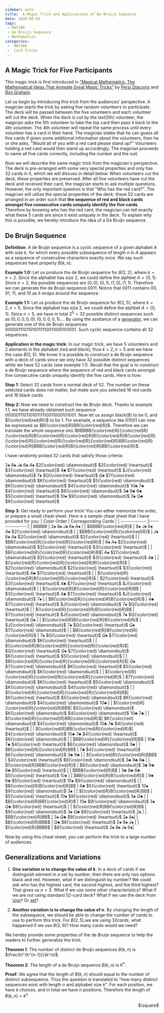 ```yaml
---
sidebar: auto
title:  A Magic Trick and Applications of De Bruijn Sequence
date: 2020-06-03
tags:
 - MAT388
 - De Bruijn Sequence
 - Mathematics
categories:
 -  MAT388
 -  Card Tricks
---
```


## A Magic Trick for Five Participants

This magic trick is first introduced in ["Magical Mathematics: The Mathematical Ideas That Animate Great Magic Tricks"](https://press.princeton.edu/books/hardcover/9780691151649/magical-mathematics) by [Persi Diaconis](https://en.wikipedia.org/wiki/Persi_Diaconis) and [Ron Graham](https://en.wikipedia.org/wiki/Ronald_Graham).

Let us begin by introducing this trick from the audiences' perspective. A magician starts the trick by asking five random volunteers to participate. The deck will be passed between the five volunteers and each volunteer will cut the deck. When the deck is cut by the last(5th) volunteer, the magician asks the 5th volunteer to take the top card then pass it back to the 4th volunteer. The 4th volunteer will repeat the same process until every volunteer has a card in their hand. The magician states that he can guess all five cards if given some additional information about the volunteers, then he or she asks, "Would all of you with a red card please stand up?" Volunteers holding a red card would then stand up accordingly. The magician proceeds to name all five cards correctly, including the number and the suit.

Now we will describe the same magic trick from the magician's perspective. The deck is pre-arranged with some very special properties and only has 32 cards in it, which we will discuss in detail below. When volunteers cut the deck, these properties are preserved. After all five volunteers have cut the deck and received their card, the magician starts to ask multiple questions. However, the only important question is that "Who has the red card?". The magician will utilize the special properties of the deck: these 52 cards are arranged in an order such that **the sequence of red and black cards amongst five consecutive cards uniquely identify the five cards**. Therefore by knowing who has the red card, the magician can tell exactly what these 5 cards are since it exist uniquely in the deck. To explain why this is possible, we hereby introduce the idea of a De Bruijn sequence. 

## De Bruijn Sequence
**Definition**: A de Bruijn sequence is a cyclic sequence of a given alphabet $A$ with size $k$, for which every possible subsequence of length $n$ in $A$ appears as a sequence of consecutive characters exactly once. We say such sequences have property $B(k, n)$. 

**Example 1.0:**
Let us produce the de Bruijn sequence for $B(2, 2)$, where $k=n=2$. Since the alphabet has size $2$, we could define the alphbet $A=\{0,1\}$. Since $n=2$, the possible sequences are $(0,0), (0,1), (1,0), (1,1)$. Therefore we can generate the de Bruijn sequence $0011$. Notice that $0011$ contains $00$, $01$, $11$, and $10$ as it wraps around the sequence.
 
**Example 1.1:**
Let us produce the de Bruijn sequence for $B(2, 5)$, where $k=2, n=5$. Since the alphabet has size $2$, we could define the alphbet $A=\{0,1\}$. Since $n=5$, we have in total $2^5=32$ possible distinct sequences such as $(0,0,0,0,0), (0,0,0,0,1)...$. By using the assitance of a [generator](http://www.hakank.org/comb/debruijn.cgi), we can generate one of the de Bruijn sequences $00000111011010111110011000101001$. Such cyclic sequence contains all $32$ sequences.

**Application in the magic trick:**
In our magic trick, we have $5$ volunteers and $2$ elements in the alphabet (red and black), thus $k=2, n=5$ and we have the case $B(2,5)$. We know it is possible to construct a de Bruijn sequence with a deck of cards since we only have $32$ possible distinct sequences while we have 52 cards (see example 1.1). Recall that the goal is to construct a de Bruijn sequence where the sequence of red and black cards amongst five consecutive cards uniquely identify the five cards. Here is how:

**Step 1:** Select $32$ cards from a normal deck of 52. The number on these selected cards does not matter, but make sure you selected $16$ red cards and $16$ black cards.

**Step 2:** Now we need to construct the de Bruijn deck. Thanks to example 1.1, we have already obtained such sequence $00000111011010111110011000101001$. Now let us assign black(B) to be $0$, and ${\color{red}red(R)}$ to be $1$. For example, a sequence like $01001$ can now be expressed as $B{\color{red}R}BB{\color{red}R}$. Therefore we can translate the whole sequence into $BBBBB{\color{red}R}{\color{red}R}{\color{red}R}B{\color{red}R}{\color{red}R}B{\color{red}R}B{\color{red}R}{\color{red}R}{\color{red}R}{\color{red}R}{\color{red}R}BB{\color{red}R}{\color{red}R}BBB{\color{red}R}B{\color{red}R}BB{\color{red}R}$. 

I have randomly picked $32$ cards that satisfy those criteria:

$2{\spadesuit}$ $8{\spadesuit}$ $J{\spadesuit}$ $6{\spadesuit}$ $A{\spadesuit}$ $2{\color{red} \diamondsuit}$ $2{\color{red} \heartsuit}$ $3{\color{red} \heartsuit}$ $4{\clubsuit}$ $7{\color{red} \heartsuit}$ $J{\color{red} \diamondsuit}$ $7{\spadesuit}$ $Q{\color{red} \heartsuit}$ $Q{\spadesuit}$ $7{\color{red} \diamondsuit}$ $K{\color{red} \heartsuit}$ $5{\color{red} \diamondsuit}$ $K{\color{red} \diamondsuit}$ $4{\color{red} \diamondsuit}$ $10{\clubsuit}$ $7{\clubsuit}$ $4{\color{red} \heartsuit}$ $6{\color{red} \diamondsuit}$ $3{\clubsuit}$ $9{\clubsuit}$ $6{\clubsuit}$ $5{\color{red} \heartsuit}$ $10{\spadesuit}$ $9{\color{red} \diamondsuit}$ $3{\spadesuit}$ $Q{\clubsuit}$ $8{\color{red} \heartsuit}$

**Step 3**: Get ready to perform your trick! You can either memorize the order, or prepare a small cheat sheet. Here is a sample cheat sheet that I have provided for you:
| Color Order  | Corresponding Cards  |
| :------------: |:---------------:|
| $BBBBB$      | $2{\spadesuit}$ $8{\spadesuit}$ $J{\spadesuit}$ $6{\spadesuit}$ $A{\spadesuit}$  |
| $BBBB{\color{red}R}$      |    $8{\spadesuit}$ $J{\spadesuit}$ $6{\spadesuit}$ $A{\spadesuit}$ $2{\color{red} \diamondsuit}$     |
| $BBB{\color{red}R}{\color{red}R}$ |    $J{\spadesuit}$ $6{\spadesuit}$ $A{\spadesuit}$ $2{\color{red} \diamondsuit}$ $2{\color{red} \heartsuit}$     |
| $BB{\color{red}R}{\color{red}R}{\color{red}R}$ |  $6{\spadesuit}$ $A{\spadesuit}$ $2{\color{red} \diamondsuit}$ $2{\color{red} \heartsuit}$ $3{\color{red} \heartsuit}$  |
| $B{\color{red}R}{\color{red}R}{\color{red}R}B$|  $A{\spadesuit}$ $2{\color{red} \diamondsuit}$ $2{\color{red} \heartsuit}$ $3{\color{red} \heartsuit}$ $4{\clubsuit}$  |
| ${\color{red}R}{\color{red}R}{\color{red}R}B{\color{red}R}$ |  $2{\color{red} \diamondsuit}$ $2{\color{red} \heartsuit}$ $3{\color{red} \heartsuit}$ $4{\clubsuit}$ $7{\color{red} \heartsuit}$  |
| ${\color{red}R}{\color{red}R}B{\color{red}R}{\color{red}R}$ |  $2{\color{red} \heartsuit}$ $3{\color{red} \heartsuit}$ $4{\clubsuit}$ $7{\color{red} \heartsuit}$ $J{\color{red} \diamondsuit}$  |
| ${\color{red}R}B{\color{red}R}{\color{red}R}B$ |  $3{\color{red} \heartsuit}$ $4{\clubsuit}$ $7{\color{red} \heartsuit}$ $J{\color{red} \diamondsuit}$ $7{\spadesuit}$   |
| $B{\color{red}R}{\color{red}R}B{\color{red}R}$ |  $4{\clubsuit}$ $7{\color{red} \heartsuit}$ $J{\color{red} \diamondsuit}$ $7{\spadesuit}$ $Q{\color{red} \heartsuit}$   |
| ${\color{red}R}{\color{red}R}B{\color{red}R}B$ |  $7{\color{red} \heartsuit}$ $J{\color{red} \diamondsuit}$ $7{\spadesuit}$ $Q{\color{red} \heartsuit}$ $Q{\spadesuit}$   |
| ${\color{red}R}B{\color{red}R}B{\color{red}R}$ |  $J{\color{red} \diamondsuit}$ $7{\spadesuit}$ $Q{\color{red} \heartsuit}$ $Q{\spadesuit}$ $7{\color{red} \diamondsuit}$   |
| $B{\color{red}R}B{\color{red}R}{\color{red}R}$ |  $7{\spadesuit}$ $Q{\color{red} \heartsuit}$ $Q{\spadesuit}$ $7{\color{red} \diamondsuit}$ $K{\color{red} \heartsuit}$   |
| ${\color{red}R}B{\color{red}R}{\color{red}R}{\color{red}R}$|  $Q{\color{red} \heartsuit}$ $Q{\spadesuit}$ $7{\color{red} \diamondsuit}$ $K{\color{red} \heartsuit}$ $5{\color{red} \diamondsuit}$   |
| $B{\color{red}R}{\color{red}R}{\color{red}R}{\color{red}R}$|  $Q{\spadesuit}$ $7{\color{red} \diamondsuit}$ $K{\color{red} \heartsuit}$ $5{\color{red} \diamondsuit}$ $K{\color{red} \diamondsuit}$   |
| ${\color{red}R}{\color{red}R}{\color{red}R}{\color{red}R}{\color{red}R}$ | $7{\color{red} \diamondsuit}$ $K{\color{red} \heartsuit}$ $5{\color{red} \diamondsuit}$ $K{\color{red} \diamondsuit}$ $4{\color{red} \diamondsuit}$  |
| ${\color{red}R}{\color{red}R}{\color{red}R}{\color{red}R}B$| $K{\color{red} \heartsuit}$ $5{\color{red} \diamondsuit}$ $K{\color{red} \diamondsuit}$ $4{\color{red} \diamondsuit}$ $10{\clubsuit}$  |
| ${\color{red}R}{\color{red}R}{\color{red}R}BB$|  $5{\color{red} \diamondsuit}$ $K{\color{red} \diamondsuit}$ $4{\color{red} \diamondsuit}$ $10{\clubsuit}$ $7{\clubsuit}$   |
| ${\color{red}R}{\color{red}R}BB{\color{red}R}$|  $K{\color{red} \diamondsuit}$ $4{\color{red} \diamondsuit}$ $10{\clubsuit}$ $7{\clubsuit}$ $4{\color{red} \heartsuit}$   |
| ${\color{red}R}BB{\color{red}R}{\color{red}R}$| $4{\color{red} \diamondsuit}$ $10{\clubsuit}$ $7{\clubsuit}$ $4{\color{red} \heartsuit}$ $6{\color{red} \diamondsuit}$    |
| $BB{\color{red}R}{\color{red}R}B$ | $10{\clubsuit}$ $7{\clubsuit}$ $4{\color{red} \heartsuit}$ $6{\color{red} \diamondsuit}$ $3{\clubsuit}$   |
| $B{\color{red}R}{\color{red}R}BB$ | $7{\clubsuit}$ $4{\color{red} \heartsuit}$ $6{\color{red} \diamondsuit}$ $3{\clubsuit}$ $9{\clubsuit}$   |
| ${\color{red}R}{\color{red}R}BBB$ | $4{\color{red} \heartsuit}$ $6{\color{red} \diamondsuit}$ $3{\clubsuit}$ $9{\clubsuit}$ $6{\clubsuit}$   |
| ${\color{red}R}BBB{\color{red}R}$ |  $6{\color{red} \diamondsuit}$ $3{\clubsuit}$ $9{\clubsuit}$ $6{\clubsuit}$ $5{\color{red} \heartsuit}$   |
| $BBB{\color{red}R}B$ |  $3{\clubsuit}$ $9{\clubsuit}$ $6{\clubsuit}$ $5{\color{red} \heartsuit}$ $10{\spadesuit}$   |
| $BB{\color{red}R}B{\color{red}R}$ | $9{\clubsuit}$ $6{\clubsuit}$ $5{\color{red} \heartsuit}$ $10{\spadesuit}$ $9{\color{red} \diamondsuit}$  |
| $B{\color{red}R}B{\color{red}R}B$ |  $6{\clubsuit}$ $5{\color{red} \heartsuit}$ $10{\spadesuit}$ $9{\color{red} \diamondsuit}$ $3{\spadesuit}$  |
| ${\color{red}R}B{\color{red}R}BB$  |  $5{\color{red} \heartsuit}$ $10{\spadesuit}$ $9{\color{red} \diamondsuit}$ $3{\spadesuit}$ $Q{\clubsuit}$   |
| $B{\color{red}R}BB{\color{red}R}$   | $10{\spadesuit}$ $9{\color{red} \diamondsuit}$ $3{\spadesuit}$ $Q{\clubsuit}$ $8{\color{red} \heartsuit}$   |
| ${\color{red}R}BB{\color{red}R}B$   | $9{\color{red} \diamondsuit}$ $3{\spadesuit}$ $Q{\clubsuit}$ $8{\color{red} \heartsuit}$ $2{\spadesuit}$   |
| $BB{\color{red}R}BB$   | $3{\spadesuit}$ $Q{\clubsuit}$ $8{\color{red} \heartsuit}$ $2{\spadesuit}$ $8{\spadesuit}$|
| $B{\color{red}R}BBB$   | $Q{\clubsuit}$ $8{\color{red} \heartsuit}$ $2{\spadesuit}$ $8{\spadesuit}$ $J{\spadesuit}$  |
| ${\color{red}R}BBBB$   | $8{\color{red} \heartsuit}$ $2{\spadesuit}$ $8{\spadesuit}$ $J{\spadesuit}$ $6{\spadesuit}$|

Now by using this cheat sheet, you can perform the trick to a large number of audiences.


## Generalizations and Variations

1. **One variation is to change the value of k**. In a deck of cards if we distinguish element in a set by number, then there are only two options black and red. However, what if we distinguish by number? We could ask who has the highest card, the second highest, and the third highest? That gives us $n=3$. What if we use some other characteristics? What if we are not using standard 52-card deck? What if we use the deck from [Uno](https://en.wikipedia.org/wiki/Uno_(card_game))? Or [set](https://en.wikipedia.org/wiki/Set_(card_game))?

2. **Another variation is to change the value of n**. By changing the length of the subsequece, we should be able to change the number of cards to use to perform this trick. For $B(2,5)$,we are using $32 cards$, what happened if we use $B(2,6)$? How many cards would we need?

We hereby provide some properties of the de Bruijn sequence to help the readers to further generalize the trick.

**Theorem 1**: The number of distinct de Bruijn sequences $B(k, n)$ is $\frac{k!^{k^{n-1}}}{k^n}$.

**Theorem 2**: The length of a de Bruijn sequence $B(k,n)$ is $k^n$.

**Proof**: We agree that the length of $B(k,n)$ should equal to the number of distinct subsequence. Thus the question is translated to "how many distinct sequences exist with length $n$ and alphabet size $k$". For each position, we have $k$ choices, and in total we have $n$ positions. Therefore the length of $B(k,n) = k^n$.
<div style="text-align: right"> $\square$ </div>